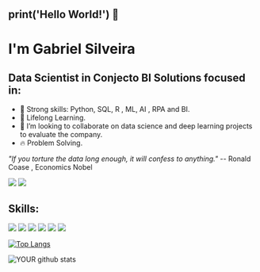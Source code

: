 ## print('Hello World!') 👋
# I'm Gabriel Silveira
## Data Scientist in Conjecto BI Solutions focused in:

- 🔭 Strong skills: Python, SQL, R , ML, AI , RPA and BI.
- 🌱 Lifelong Learning.
- 🤝 I’m looking to collaborate on data science and deep learning projects to evaluate the company.
- :fire: Problem Solving.

_"If you torture the data long enough, it will confess to anything."_   --  Ronald Coase , Economics Nobel

[<img src="https://img.shields.io/badge/linkedin-%230077B5.svg?&style=for-the-badge&logo=linkedin&logoColor=white" />](https://www.linkedin.com/in/gabrielleugenio/) [<img src = "https://img.shields.io/badge/instagram-%23E4405F.svg?&style=for-the-badge&logo=instagram&logoColor=white">](https://www.instagram.com/gabrieleug/) 

## Skills:
<img src="https://img.shields.io/badge/Python-14354C?style=for-the-badge&logo=python&logoColor=white" /> <img src="https://img.shields.io/badge/R-276DC3?style=for-the-badge&logo=r&logoColor=white" /> <img src="https://img.shields.io/badge/MySQL-00000F?style=for-the-badge&logo=mysql&logoColor=white" /> <img src="https://img.shields.io/badge/Microsoft_Excel-217346?style=for-the-badge&logo=microsoft-excel&logoColor=white"/> <img src="https://img.shields.io/badge/PostgreSQL-316192?style=for-the-badge&logo=postgresql&logoColor=white"/> <img src="E:\Projects\Gabrieleas10\PowerBI-e1557666264791.jpg"/>

[![Top Langs](https://github-readme-stats.vercel.app/api/top-langs/?username=Gabrieleas10)](https://github.com/Gabrieleas10/github-readme-stats)

![YOUR github stats](https://github-readme-stats.vercel.app/api?username=Gabrieleas10)


